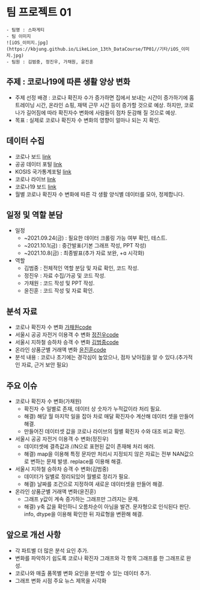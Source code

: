 # 팀 프로젝트 01
	- 팀명 : 스파게티
	- 팀 이미지
	![iOS_이미지.jpg](https://kbjung.github.io/LikeLion_13th_DataCourse/TP01//기타/iOS_이미지.jpg)
	- 팀원 : 김범중, 정진우, 가채원, 윤진훈

## 주제 : 코로나19에 따른 생활 양상 변화
  + 주제 선정 배경 : 코로나 확진자 수가 증가하면 집에서 보내는 시간이 증가하기에 홈트레이닝 시간, 온라인 쇼핑, 재택 근무 시간 등이 증가할 것으로 예상.
		                하지만, 코로나가 길어짐에 따라 확진자수 변화에 사람들이 점차 둔감해 질 것으로 예상.
  + 목표 : 실제로 코로나 확진자 수 변화의 영향이 얼마나 되는 지 확인.

## 데이터 수집
  + 코로나 보드 [link](https://coronaboard.kr/)
  + 공공 데이터 포털 [link](https://www.data.go.kr/)
  + KOSIS 국가통계포털 [link](https://kosis.kr/index/index.do)
  + 코로나 라이브 [link](https://corona-live.com/)
  + 코로나19 보드 [link](http://www.covid19board.kr)
  + 월별 코로나 확진자 수 변화에 따른 각 생활 양식별 데이터를 모아, 정제합니다.

## 일정 및 역할 분담
  + 일정
    - ~2021.09.24(금) : 필요한 데이터 크롤링 가능 여부 확인, 테스트.
    - ~2021.10.1(금) : 중간발표(기본 그래프 작성, PPT 작성)
    - ~2021.10.8(금) : 최종발표(추가 자료 보완, +ɑ 시각화)
  + 역할
    - 김범중 : 전체적인 역할 분담 및 자료 확인, 코드 작성.
    - 정진우 : 자료 수집/가공 및 코드 작성.
    - 가채원 : 코드 작성 및 PPT 작성.
    - 윤진훈 : 코드 작성 및 자료 확인.

## 분석 자료
  + 코로나 확진자 수 변화 [가채원code](https://kbjung.github.io/LikeLion_13th_DataCourse/TP01/팀원_코드_자료/가채원/코로나_확진자_수(가채원).html)
  + 서울시 공공 자전거 이용객 수 변화 [정진우code](https://kbjung.github.io/LikeLion_13th_DataCourse/TP01/팀원_코드_자료/정진우/Team_PRJ_bike20.html)
  + 서울시 지하철 승하차 승객 수 변화 [김범중code](https://kbjung.github.io/LikeLion_13th_DataCourse/TP01/팀원_코드_자료/김범중/지하철월별_승하차인원_그래프(김범중).html)
  + 온라인 상품군별 거래액 변화 [윤진훈code](https://kbjung.github.io/LikeLion_13th_DataCourse/TP01/팀원_코드_자료/윤진훈/온라인쇼핑거래액(윤진훈).html)
  + 분석 내용 : 코로나 초기에는 경각심이 높았으나, 점차 낮아짐을 알 수 있다.(추가적인 자료, 근거 보안 필요)

## 주요 이슈
  + 코로나 확진자 수 변화(가채원)
    - 확진자 수 일별로 존재, 데이터 상 숫자가 누적값이라 처리 필요.
    - 해결) 해당 월 마지막 일을 잡아 차로 매달 확진자수 계산해 데이터 셋을 만들어 해결.
    - 만들어진 데이터셋 값을 코로나 라이브의 월별 확진자 수와 대조 비교 확인.
  + 서울시 공공 자전거 이용객 수 변화(정진우)
    - 데이터셋에 결측값과 //N으로 표현된 값이 존재해 처리 에러.
    - 해결) map을 이용해 특정 문자만 처리시 지정되지 않은 자료는 전부 NAN값으로 변하는 문제 발생. replace를 이용해 해결.
  + 서울시 지하철 승하차 승객 수 변화(김범중)
    - 데이터가 일별로 정리되있어 월별로 정리가 필요.
    - 해결) 날짜를 조건으로 지정하여 새로운 데이터셋을 만들어 해결.
  + 온라인 상품군별 거래액 변화(윤진훈)
    - 그래프 y값이 계속 증가하는 그래프만 그려지는 문제.
    - 해결) y축 값을 확인하니 오름차순이 아님을 발견. 문자형으로 인식된다 판단. info, dtype을 이용해 확인한 뒤 자료형을 변환해 해결.

## 앞으로 개선 사항
  - 각 파트별 더 많은 분석 요인 추가.
  - 변화를 파악하기 쉽도록 코로나 확진자 그래프와 각 항목 그래프를 한 그래프로 완성.
  - 코로나와 매출 품목별 변화 요인을 분석할 수 있는 데이터 추가.
  - 그래프 변화 시점 주요 뉴스 제목을 시각화
